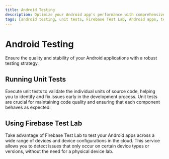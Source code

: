 ```yaml
---
title: Android Testing
description: Optimize your Android app's performance with comprehensive testing. Leverage unit tests and Firebase Test Lab for early issue detection and resolution.
tags: [android testing, unit tests, Firebase Test Lab, Android apps, testing strategy, quality assurance]
---
```


# Android Testing

Ensure the quality and stability of your Android applications with a robust testing strategy.

## Running Unit Tests

Execute unit tests to validate the individual units of source code, helping you to identify and fix issues early in the development process. Unit tests are crucial for maintaining code quality and ensuring that each component behaves as expected.

## Using Firebase Test Lab

Take advantage of Firebase Test Lab to test your Android apps across a wide range of devices and device configurations in the cloud. This service allows you to detect issues that only occur on certain device types or versions, without the need for a physical device lab.
